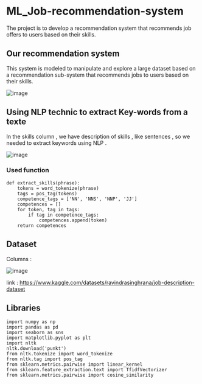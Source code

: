 # ML_Job-recommendation-system
The project is to develop a recommendation system that recommends job offers to users based on their skills.

## Our recommendation system 
This system is modeled to manipulate and explore a large dataset based on a recommendation sub-system that recommends jobs to users based on their skills. 

![image](https://github.com/ChaiouraMohammed/ML_Job-recommendation-system/assets/91562298/4968d5ad-768f-410e-b532-621493f8a788)

## Using NLP technic to extract Key-words from a texte 
In the skills column , we have description of skills , like sentences , so we needed to extract keywords using NLP .

![image](https://github.com/ChaiouraMohammed/ML_Job-recommendation-system/assets/91562298/1eb2392d-f7df-4654-b8ba-ae53bcc8c98b)

### Used function 
```
def extract_skills(phrase):
    tokens = word_tokenize(phrase)
    tags = pos_tag(tokens)
    competence_tags = ['NN', 'NNS', 'NNP', 'JJ']
    competences = []
    for token, tag in tags:
        if tag in competence_tags:
            competences.append(token)
    return competences
```
## Dataset 
Columns : 

![image](https://github.com/ChaiouraMohammed/ML_Job-recommendation-system/assets/91562298/f7dd123a-2872-464e-b6e3-483edf004afe)

link : https://www.kaggle.com/datasets/ravindrasinghrana/job-description-dataset
## Libraries 
```
import numpy as np
import pandas as pd
import seaborn as sns
import matplotlib.pyplot as plt
import nltk
nltk.download('punkt')
from nltk.tokenize import word_tokenize
from nltk.tag import pos_tag
from sklearn.metrics.pairwise import linear_kernel
from sklearn.feature_extraction.text import TfidfVectorizer
from sklearn.metrics.pairwise import cosine_similarity
```

